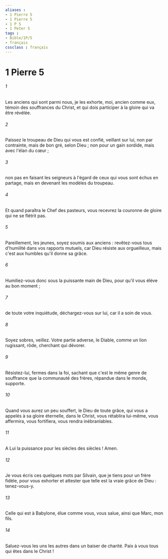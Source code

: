 ```yaml
---
aliases : 
- 1 Pierre 5
- 1 Pierre 5
- 1 P 5
- 1 Peter 5
tags : 
- Bible/1P/5
- français
cssclass : français
---
```


# 1 Pierre 5

###### 1
Les anciens qui sont parmi nous, je les exhorte, moi, ancien comme eux, témoin des souffrances du Christ, et qui dois participer à la gloire qui va être révélée. 
###### 2
Paissez le troupeau de Dieu qui vous est confié, veillant sur lui, non par contrainte, mais de bon gré, selon Dieu ; non pour un gain sordide, mais avec l'élan du cœur ; 
###### 3
non pas en faisant les seigneurs à l'égard de ceux qui vous sont échus en partage, mais en devenant les modèles du troupeau. 
###### 4
Et quand paraîtra le Chef des pasteurs, vous recevrez la couronne de gloire qui ne se flétrit pas. 
###### 5
Pareillement, les jeunes, soyez soumis aux anciens : revêtez-vous tous d'humilité dans vos rapports mutuels, car Dieu résiste aux orgueilleux, mais c'est aux humbles qu'il donne sa grâce. 
###### 6
Humiliez-vous donc sous la puissante main de Dieu, pour qu'il vous élève au bon moment ; 
###### 7
de toute votre inquiétude, déchargez-vous sur lui, car il a soin de vous. 
###### 8
Soyez sobres, veillez. Votre partie adverse, le Diable, comme un lion rugissant, rôde, cherchant qui dévorer. 
###### 9
Résistez-lui, fermes dans la foi, sachant que c'est le même genre de souffrance que la communauté des frères, répandue dans le monde, supporte. 
###### 10
Quand vous aurez un peu souffert, le Dieu de toute grâce, qui vous a appelés à sa gloire éternelle, dans le Christ, vous rétablira lui-même, vous affermira, vous fortifiera, vous rendra inébranlables. 
###### 11
A Lui la puissance pour les siècles des siècles ! Amen. 
###### 12
Je vous écris ces quelques mots par Silvain, que je tiens pour un frère fidèle, pour vous exhorter et attester que telle est la vraie grâce de Dieu : tenez-vous-y. 
###### 13
Celle qui est à Babylone, élue comme vous, vous salue, ainsi que Marc, mon fils. 
###### 14
Saluez-vous les uns les autres dans un baiser de charité. Paix à vous tous qui êtes dans le Christ ! 
